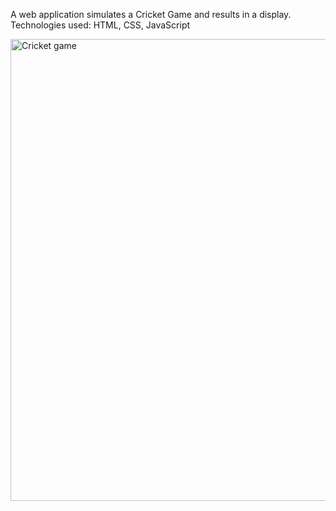 A web application simulates a Cricket Game and results in a display.
Technologies used: HTML, CSS, JavaScript

<img width="739" alt="Cricket game" src="https://github.com/user-attachments/assets/bbcee20a-6052-4634-b2b9-b1811d81b9d1">
